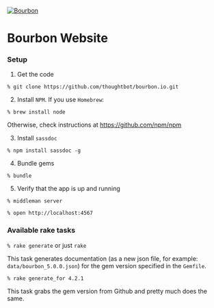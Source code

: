 [![Bourbon](http://images.thoughtbot.com/bourbon/bourbon-logo.svg)](http://bourbon.io)

# Bourbon Website

### Setup

1. Get the code

  `% git clone https://github.com/thoughtbot/bourbon.io.git`

2. Install `NPM`. If you use `Homebrew`:

  `% brew install node`

  Otherwise, check instructions at https://github.com/npm/npm

3. Install `sassdoc`

  `% npm install sassdoc -g`

4. Bundle gems

  `% bundle`

5. Verify that the app is up and running

  `% middleman server`

  `% open http://localhost:4567`

### Available rake tasks

  `% rake generate` or just `rake`

This task generates documentation (as a new json file, for example:
`data/bourbon_5.0.0.json`) for the gem version specified in the `Gemfile`.

  `% rake generate_for 4.2.1`

This task grabs the gem version from Github and pretty much does the same.

